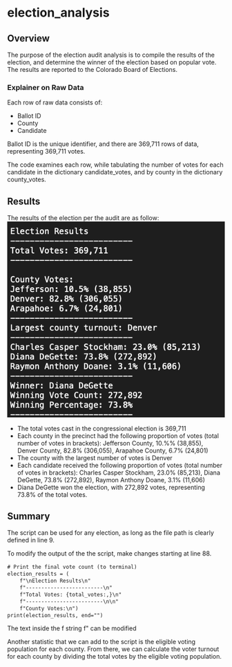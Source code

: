 # election_analysis

## Overview
The purpose of the election audit analysis is to compile the results of the election, and determine the winner of the election based on popular vote. The results are reported to the Colorado Board of Elections. 

### Explainer on Raw Data
Each row of raw data consists of:
- Ballot ID
- County
- Candidate

Ballot ID is the unique identifier, and there are 369,711 rows of data, representing 369,711 votes.

The code examines each row, while tabulating the number of votes for each candidate in the dictionary candidate_votes, and by county in the dictionary county_votes. 

## Results
The results of the election per the audit are as follow:
![Election Results](Resources/election_results.png)

- The total votes cast in the congressional election is 369,711
- Each county in the precinct had the following proportion of votes (total number of votes in brackets): Jefferson County, 10.%% (38,855), Denver County, 82.8% (306,055), Arapahoe County, 6.7% (24,801)
- The county with the largest number of votes is Denver
- Each candidate received the following proportion of votes (total number of votes in brackets): Charles Casper Stockham, 23.0% (85,213), Diana DeGette, 73.8% (272,892), Raymon Anthony Doane, 3.1% (11,606)
- Diana DeGette won the election, with 272,892 votes, representing 73.8% of the total votes. 

## Summary

The script can be used for any election, as long as the file path is clearly defined in line 9.

To modify the output of the the script, make changes starting at line 88. 

    # Print the final vote count (to terminal)
    election_results = (
        f"\nElection Results\n"
        f"-------------------------\n"
        f"Total Votes: {total_votes:,}\n"
        f"-------------------------\n\n"
        f"County Votes:\n")
    print(election_results, end="")

The text inside the f string f" can be modified

Another statistic that we can add to the script is the eligible voting population for each county. From there, we can calculate the voter turnout for each county by dividing the total votes by the eligible voting population. 